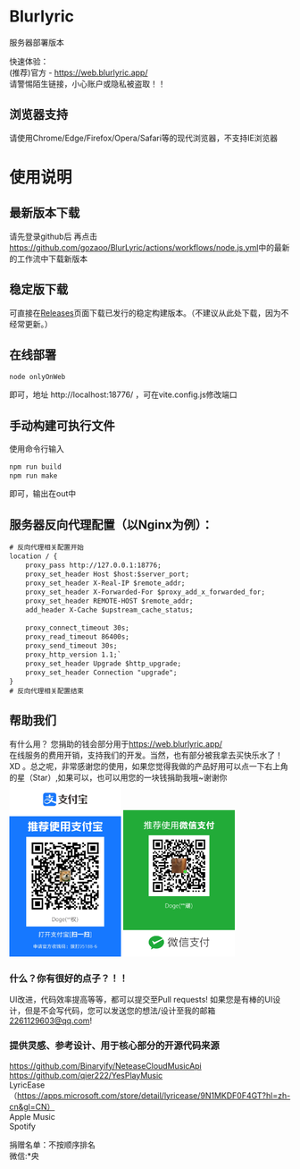 # Blurlyric
服务器部署版本

快速体验：<br>
<a herf="https://web.blurlyric.app/">(推荐)官方 - https://web.blurlyric.app/</a><br>
请警惕陌生链接，小心账户或隐私被盗取！！

## 浏览器支持
请使用Chrome/Edge/Firefox/Opera/Safari等的现代浏览器，不支持IE浏览器

# 使用说明
## 最新版本下载
请先登录github后
再点击 <a herf="https://web.blurlyric.app/">https://github.com/gozaoo/BlurLyric/actions/workflows/node.js.yml</a>中的最新的工作流中下载新版本

## 稳定版下载

可直接在[Releases](https://github.com/gozaoo/BlurLyric2.0/releases)页面下载已发行的稳定构建版本。（不建议从此处下载，因为不经常更新。）

## 在线部署
```
node onlyOnWeb
```
即可，地址 http://localhost:18776/ ，可在vite.config.js修改端口

## 手动构建可执行文件
使用命令行输入
```
npm run build
npm run make
```
即可，输出在out中


## 服务器反向代理配置（以Nginx为例）：
```
# 反向代理相关配置开始
location / {
    proxy_pass http://127.0.0.1:18776;
    proxy_set_header Host $host:$server_port;
    proxy_set_header X-Real-IP $remote_addr;
    proxy_set_header X-Forwarded-For $proxy_add_x_forwarded_for;
    proxy_set_header REMOTE-HOST $remote_addr;
    add_header X-Cache $upstream_cache_status;

    proxy_connect_timeout 30s;
    proxy_read_timeout 86400s;
    proxy_send_timeout 30s;
    proxy_http_version 1.1;`
    proxy_set_header Upgrade $http_upgrade;
    proxy_set_header Connection "upgrade";
}
# 反向代理相关配置结束
```



## 帮助我们
有什么用？ 您捐助的钱会部分用于<a herf="https://web.blurlyric.app/">https://web.blurlyric.app/</a><br>在线服务的费用开销，支持我们的开发。当然，也有部分被我拿去买快乐水了！XD 。总之呢，非常感谢您的使用，如果您觉得我做的产品好用可以点一下右上角的星（Star）,如果可以，也可以用您的一块钱捐助我哦~谢谢你<br>
<img style="width: 200px" src="https://github.com/gozaoo/gozaoo.github.io/blob/main/image/zfbSK.jpg">
<img style="width: 200px" src="https://github.com/gozaoo/gozaoo.github.io/blob/main/image/wxSK.png"><br>

### 什么？你有很好的点子？！！
UI改进，代码效率提高等等，都可以提交至Pull requests! 如果您是有棒的UI设计，但是不会写代码，您可以发送您的想法/设计至我的邮箱 2261129603@qq.com!

### 提供灵感、参考设计、用于核心部分的开源代码来源
https://github.com/Binaryify/NeteaseCloudMusicApi<br>
https://github.com/qier222/YesPlayMusic<br>
LyricEase（https://apps.microsoft.com/store/detail/lyricease/9N1MKDF0F4GT?hl=zh-cn&gl=CN）<br>
Apple Music<br>
Spotify

捐赠名单：不按顺序排名 <br>
微信:*央


